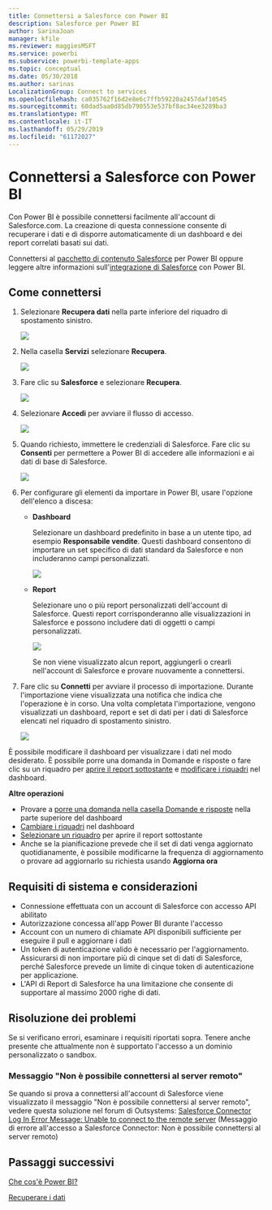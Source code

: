```yaml
---
title: Connettersi a Salesforce con Power BI
description: Salesforce per Power BI
author: SarinaJoan
manager: kfile
ms.reviewer: maggiesMSFT
ms.service: powerbi
ms.subservice: powerbi-template-apps
ms.topic: conceptual
ms.date: 05/30/2018
ms.author: sarinas
LocalizationGroup: Connect to services
ms.openlocfilehash: ca035762f16d2e8e6c7ffb59220a2457daf10545
ms.sourcegitcommit: 60dad5aa0d85db790553e537bf8ac34ee3289ba3
ms.translationtype: MT
ms.contentlocale: it-IT
ms.lasthandoff: 05/29/2019
ms.locfileid: "61172027"
---
```

# <a name="connect-to-salesforce-with-power-bi"></a>Connettersi a Salesforce con Power BI
Con Power BI è possibile connettersi facilmente all'account di Salesforce.com. La creazione di questa connessione consente di recuperare i dati e di disporre automaticamente di un dashboard e dei report correlati basati sui dati.

Connettersi al [pacchetto di contenuto Salesforce](https://app.powerbi.com/getdata/services/salesforce) per Power BI oppure leggere altre informazioni sull'[integrazione di Salesforce](https://powerbi.microsoft.com/integrations/salesforce) con Power BI.

## <a name="how-to-connect"></a>Come connettersi
1. Selezionare **Recupera dati** nella parte inferiore del riquadro di spostamento sinistro.
   
   ![](media/service-connect-to-salesforce/pbi_getdata.png) 
2. Nella casella **Servizi** selezionare **Recupera**.
   
   ![](media/service-connect-to-salesforce/pbi_getservices.png) 
3. Fare clic su **Salesforce** e selezionare **Recupera**.  
   
   ![](media/service-connect-to-salesforce/salesforce.png)
4. Selezionare **Accedi** per avviare il flusso di accesso.
   
    ![](media/service-connect-to-salesforce/dialog.png)
5. Quando richiesto, immettere le credenziali di Salesforce. Fare clic su **Consenti** per permettere a Power BI di accedere alle informazioni e ai dati di base di Salesforce.
   
   ![](media/service-connect-to-salesforce/sf_authorize.png)
6. Per configurare gli elementi da importare in Power BI, usare l'opzione dell'elenco a discesa:
   
   * **Dashboard**
     
     Selezionare un dashboard predefinito in base a un utente tipo, ad esempio **Responsabile vendite**. Questi dashboard consentono di importare un set specifico di dati standard da Salesforce e non includeranno campi personalizzati.
     
     ![](media/service-connect-to-salesforce/pbi_salesforcechooserole.png)
   * **Report**
     
     Selezionare uno o più report personalizzati dell'account di Salesforce. Questi report corrisponderanno alle visualizzazioni in Salesforce e possono includere dati di oggetti o campi personalizzati.
     
     ![](media/service-connect-to-salesforce/pbi_salesforcereports.png)
     
     Se non viene visualizzato alcun report, aggiungerli o crearli nell'account di Salesforce e provare nuovamente a connettersi.
7. Fare clic su **Connetti** per avviare il processo di importazione. Durante l'importazione viene visualizzata una notifica che indica che l'operazione è in corso. Una volta completata l'importazione, vengono visualizzati un dashboard, report e set di dati per i dati di Salesforce elencati nel riquadro di spostamento sinistro.
   
   ![](media/service-connect-to-salesforce/pbi_getdatasalesforcedash.png)

È possibile modificare il dashboard per visualizzare i dati nel modo desiderato. È possibile porre una domanda in Domande e risposte o fare clic su un riquadro per [aprire il report sottostante](consumer/end-user-tiles.md) e [modificare i riquadri](service-dashboard-edit-tile.md) nel dashboard.

**Altre operazioni**

* Provare a [porre una domanda nella casella Domande e risposte](consumer/end-user-q-and-a.md) nella parte superiore del dashboard
* [Cambiare i riquadri](service-dashboard-edit-tile.md) nel dashboard
* [Selezionare un riquadro](service-dashboard-tiles.md) per aprire il report sottostante
* Anche se la pianificazione prevede che il set di dati venga aggiornato quotidianamente, è possibile modificarne la frequenza di aggiornamento o provare ad aggiornarlo su richiesta usando **Aggiorna ora**

## <a name="system-requirements-and-considerations"></a>Requisiti di sistema e considerazioni
- Connessione effettuata con un account di Salesforce con accesso API abilitato
- Autorizzazione concessa all'app Power BI durante l'accesso
- Account con un numero di chiamate API disponibili sufficiente per eseguire il pull e aggiornare i dati
- Un token di autenticazione valido è necessario per l'aggiornamento. Assicurarsi di non importare più di cinque set di dati di Salesforce, perché Salesforce prevede un limite di cinque token di autenticazione per applicazione.
- L'API di Report di Salesforce ha una limitazione che consente di supportare al massimo 2000 righe di dati.


## <a name="troubleshooting"></a>Risoluzione dei problemi
Se si verificano errori, esaminare i requisiti riportati sopra. Tenere anche presente che attualmente non è supportato l'accesso a un dominio personalizzato o sandbox.

### <a name="unable-to-connect-to-the-remote-server-message"></a>Messaggio "Non è possibile connettersi al server remoto"

Se quando si prova a connettersi all'account di Salesforce viene visualizzato il messaggio "Non è possibile connettersi al server remoto", vedere questa soluzione nel forum di Outsystems: [Salesforce Connector Log In Error Message: Unable to connect to the remote server](https://www.outsystems.com/forums/Forum_TopicView.aspx?TopicId=17674&TopicName=log-in-error-message-unable-to-connect-to-the-remote-server&) (Messaggio di errore all'accesso a Salesforce Connector: Non è possibile connettersi al server remoto)


## <a name="next-steps"></a>Passaggi successivi
[Che cos'è Power BI?](power-bi-overview.md)

[Recuperare i dati](service-get-data.md)


